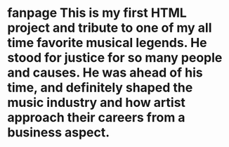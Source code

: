 # fanpage This is my first HTML project and tribute to one of my all time favorite musical legends. He stood for justice for so many people and causes. He was ahead of his time, and definitely shaped the music industry and how artist approach their careers from a business aspect. 

